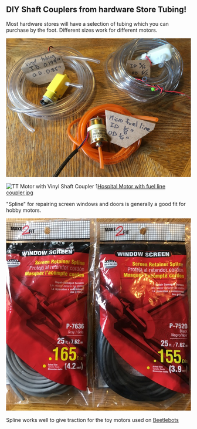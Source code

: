 ## DIY Shaft Couplers from hardware Store Tubing!
  
Most hardware stores will have a selection of tubing which you can purchase by the foot. Different sizes work for different motors. 
  
![Vinyl Tubing](images/VinylTubing.jpg) 

![TT Motor with Vinyl Shaft Coupler](TTMotor_WithVinylShaftCoupler.jpg) 
1[Hospital Motor with fuel line coupler.jpg](images/HospitalMotor_withFuelLine.jpg)

"Spline" for repairing screen windows and doors is generally a good fit for hobby motors.

![Spline](images/Spline.jpg)

Spline works well to give traction for the toy motors used on [Beetlebots](https://makezine.com/projects/make-12/beetlebots/)
